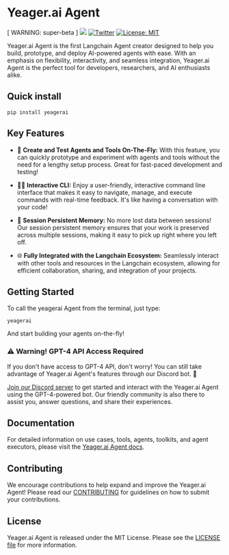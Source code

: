 # Yeager.ai Agent
[ WARNING: super-beta ]
[![](https://dcbadge.vercel.app/api/server/VpfmXEMN66?compact=true&style=flat)](https://discord.gg/VpfmXEMN66) [![Twitter](https://img.shields.io/twitter/url/https/twitter.com/yeagerai.svg?style=social&label=Follow%20%40YeagerAI)](https://twitter.com/yeagerai) [![License: MIT](https://img.shields.io/badge/License-MIT-green.svg)](https://opensource.org/license/mit/) 

Yeager.ai Agent is the first Langchain Agent creator designed to help you build, prototype, and deploy AI-powered agents with ease. With an emphasis on flexibility, interactivity, and seamless integration, Yeager.ai Agent is the perfect tool for developers, researchers, and AI enthusiasts alike.

## Quick install
`pip install yeagerai`

## Key Features
- 🚀 **Create and Test Agents and Tools On-The-Fly:** With this feature, you can quickly prototype and experiment with agents and tools without the need for a lengthy setup process. Great for fast-paced development and testing!

- 👩‍💻 **Interactive CLI:** Enjoy a user-friendly, interactive command line interface that makes it easy to navigate, manage, and execute commands with real-time feedback. It's like having a conversation with your code!

- 💾 **Session Persistent Memory:** No more lost data between sessions! Our session persistent memory ensures that your work is preserved across multiple sessions, making it easy to pick up right where you left off.

- 🌐 **Fully Integrated with the Langchain Ecosystem:** Seamlessly interact with other tools and resources in the Langchain ecosystem, allowing for efficient collaboration, sharing, and integration of your projects.


## Getting Started
To call the yeagerai Agent from the terminal, just type:

```
yeagerai
```

And start building your agents on-the-fly!

### ⚠️ Warning! GPT-4 API Access Required

If you don't have access to GPT-4 API, don't worry! You can still take advantage of Yeager.ai Agent's features through our Discord bot. 🤖

[Join our Discord server](https://discord.gg/VpfmXEMN66) to get started and interact with the Yeager.ai Agent using the GPT-4-powered bot. Our friendly community is also there to assist you, answer questions, and share their experiences.

## Documentation
For detailed information on use cases, tools, agents, toolkits, and agent executors, please visit the [Yeager.ai Agent docs]().

## Contributing
We encourage contributions to help expand and improve the Yeager.ai Agent! Please read our [CONTRIBUTING]() for guidelines on how to submit your contributions.

## License
Yeager.ai Agent is released under the MIT License. Please see the [LICENSE file]() for more information.